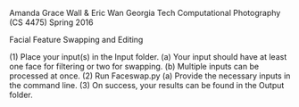 Amanda Grace Wall & Eric Wan
Georgia Tech Computational Photography (CS 4475)
Spring 2016

Facial Feature Swapping and Editing

(1) Place your input(s) in the Input folder.
  (a) Your input should have at least one face for filtering or two for swapping.
  (b) Multiple inputs can be processed at once.
(2) Run Faceswap.py
  (a) Provide the necessary inputs in the command line.
(3) On success, your results can be found in the Output folder.

